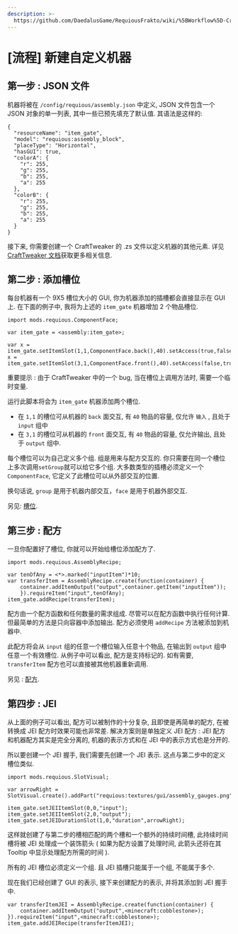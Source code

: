 ```yaml
---
description: >-
  https://github.com/DaedalusGame/RequiousFrakto/wiki/%5BWorkflow%5D-Creating-a-Custom-Machine
---
```


# \[流程\] 新建自定义机器

## 第一步 : JSON 文件

机器将被在 `/config/requious/assembly.json` 中定义, JSON 文件包含一个 JSON 对象的单一列表, 其中一些已预先填充了默认值. 其语法是这样的:

```text
{
  "resourceName": "item_gate",
  "model": "requious:assembly_block",
  "placeType": "Horizontal",
  "hasGUI": true,
  "colorA": {
    "r": 255,
    "g": 255,
    "b": 255,
    "a": 255
  },
  "colorB": {
    "r": 255,
    "g": 255,
    "b": 255,
    "a": 255
  }
}
```

接下来, 你需要创建一个 CraftTweaker 的 .zs 文件以定义机器的其他元素. 详见 [CraftTweaker 文档](https://docs.blamejared.com/)获取更多相关信息.

## 第二步 : 添加槽位

每台机器有一个 9X5 槽位大小的 GUI, 你为机器添加的插槽都会直接显示在 GUI 上. 在下面的例子中, 我将为上述的 `item_gate` 机器增加 2 个物品槽位.

```text
import mods.requious.ComponentFace;

var item_gate = <assembly:item_gate>;

var x = item_gate.setItemSlot(1,1,ComponentFace.back(),40).setAccess(true,false).setGroup("input");
x = item_gate.setItemSlot(3,1,ComponentFace.front(),40).setAccess(false,true).setGroup("output");
```

重要提示 : 由于 CraftTweaker 中的一个 bug, 当在槽位上调用方法时, 需要一个临时变量.

运行此脚本将会为 `item_gate` 机器添加两个槽位.

* 在 `1,1` 的槽位可从机器的 `back` 面交互, 有 `40` 物品的容量,  仅允许 `输入` , 且处于 `input` 组中
* 在 `3,1` 的槽位可从机器的 `front` 面交互, 有 `40` 物品的容量, 仅允许输出, 且处于 `output` 组中. 

每个槽位可以为自己定义多个组. 组是用来与配方交互的. 你只需要在同一个槽位上多次调用`setGroup`就可以给它多个组. 大多数类型的插槽必须定义一个`ComponentFace`, 它定义了此槽位可以从外部交互的位置. 

换句话说,  `group` 是用于机器内部交互，`face` 是用于机器外部交互.

另见: [槽位](slots/).

## 第三步 : 配方

一旦你配置好了槽位, 你就可以开始给槽位添加配方了.

```text
import mods.requious.AssemblyRecipe;

var tenOfAny = <*>.marked("inputItem")*10;
var transferItem = AssemblyRecipe.create(function(container) {
    container.addItemOutput("output",container.getItem("inputItem"));
    }).requireItem("input",tenOfAny);
item_gate.addRecipe(transferItem);
```

配方由一个配方函数和任何数量的需求组成. 尽管可以在配方函数中执行任何计算. 但最简单的方法是只向容器中添加输出. 配方必须使用 `addRecipe` 方法被添加到机器中.

此配方将会从 `input` 组的任意一个槽位输入任意十个物品, 在输出到 `output` 组中任意一个有效槽位. 从例子中可以看出, 配方是支持标记的. 如有需要, `transferItem` 配方也可以直接被其他机器重新调用.

另见 : [配方](recipes.md).

## 第四步 : JEI

从上面的例子可以看出, 配方可以被制作的十分复杂, 且即使是再简单的配方, 在被转换成 JEI 配方时效果可能也非常差. 解决方案则是单独定义 JEI 配方 : JEI 配方和机器配方其实是完全分离的, 机器的表示方式和在 JEI 中的表示方式也是分开的.

所以要创建一个 JEI 握手, 我们需要先创建一个 JEI 表示. 这点与第二步中的定义槽位类似.

```text
import mods.requious.SlotVisual;

var arrowRight = SlotVisual.create().addPart("requious:textures/gui/assembly_gauges.png",0,8);

item_gate.setJEIItemSlot(0,0,"input");
item_gate.setJEIItemSlot(2,0,"output");
item_gate.setJEIDurationSlot(1,0,"duration",arrowRight);
```

这样就创建了与第二步的槽相匹配的两个槽和一个额外的持续时间槽, 此持续时间槽将被 JEI 处理成一个装饰箭头 \( 如果为配方设置了处理时间, 此箭头还将在其 Tooltip 中显示处理配方所需的时间 \).

所有的 JEI 槽位必须定义一个组. 且 JEI 插槽只能属于一个组, 不能属于多个.

现在我们已经创建了 GUI 的表示, 接下来创建配方的表示, 并将其添加到 JEI 握手中.

```text
var transferItemJEI = AssemblyRecipe.create(function(container) {
    container.addItemOutput("output",<minecraft:cobblestone>);
}).requireItem("input",<minecraft:cobblestone>);
item_gate.addJEIRecipe(transferItemJEI);
```

